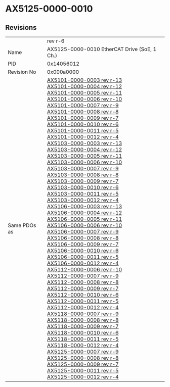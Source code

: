 # AX5125-0000-0010

## Revisions
<table>
<tr>
<td></td>
<td>rev r-6</td>
</tr>
<tr>
<td>Name</td>
<td>AX5125-0000-0010 EtherCAT Drive (SoE, 1 Ch.)</td>
</tr>
<tr>
<td>PID</td>
<td>0x14056012</td>
</tr>
<tr>
<td>Revision No</td>
<td>0x000a0000</td>
</tr>
<tr>
<td>Same PDOs as</td>
<td><a href="AX5101-0000-0003.md">AX5101-0000-0003 rev r-13</a><br/><a href="AX5101-0000-0004.md">AX5101-0000-0004 rev r-12</a><br/><a href="AX5101-0000-0005.md">AX5101-0000-0005 rev r-11</a><br/><a href="AX5101-0000-0006.md">AX5101-0000-0006 rev r-10</a><br/><a href="AX5101-0000-0007.md">AX5101-0000-0007 rev r-9</a><br/><a href="AX5101-0000-0008.md">AX5101-0000-0008 rev r-8</a><br/><a href="AX5101-0000-0009.md">AX5101-0000-0009 rev r-7</a><br/><a href="AX5101-0000-0010.md">AX5101-0000-0010 rev r-6</a><br/><a href="AX5101-0000-0011.md">AX5101-0000-0011 rev r-5</a><br/><a href="AX5101-0000-0012.md">AX5101-0000-0012 rev r-4</a><br/><a href="AX5103-0000-0003.md">AX5103-0000-0003 rev r-13</a><br/><a href="AX5103-0000-0004.md">AX5103-0000-0004 rev r-12</a><br/><a href="AX5103-0000-0005.md">AX5103-0000-0005 rev r-11</a><br/><a href="AX5103-0000-0006.md">AX5103-0000-0006 rev r-10</a><br/><a href="AX5103-0000-0007.md">AX5103-0000-0007 rev r-9</a><br/><a href="AX5103-0000-0008.md">AX5103-0000-0008 rev r-8</a><br/><a href="AX5103-0000-0009.md">AX5103-0000-0009 rev r-7</a><br/><a href="AX5103-0000-0010.md">AX5103-0000-0010 rev r-6</a><br/><a href="AX5103-0000-0011.md">AX5103-0000-0011 rev r-5</a><br/><a href="AX5103-0000-0012.md">AX5103-0000-0012 rev r-4</a><br/><a href="AX5106-0000-0003.md">AX5106-0000-0003 rev r-13</a><br/><a href="AX5106-0000-0004.md">AX5106-0000-0004 rev r-12</a><br/><a href="AX5106-0000-0005.md">AX5106-0000-0005 rev r-11</a><br/><a href="AX5106-0000-0006.md">AX5106-0000-0006 rev r-10</a><br/><a href="AX5106-0000-0007.md">AX5106-0000-0007 rev r-9</a><br/><a href="AX5106-0000-0008.md">AX5106-0000-0008 rev r-8</a><br/><a href="AX5106-0000-0009.md">AX5106-0000-0009 rev r-7</a><br/><a href="AX5106-0000-0010.md">AX5106-0000-0010 rev r-6</a><br/><a href="AX5106-0000-0011.md">AX5106-0000-0011 rev r-5</a><br/><a href="AX5106-0000-0012.md">AX5106-0000-0012 rev r-4</a><br/><a href="AX5112-0000-0006.md">AX5112-0000-0006 rev r-10</a><br/><a href="AX5112-0000-0007.md">AX5112-0000-0007 rev r-9</a><br/><a href="AX5112-0000-0008.md">AX5112-0000-0008 rev r-8</a><br/><a href="AX5112-0000-0009.md">AX5112-0000-0009 rev r-7</a><br/><a href="AX5112-0000-0010.md">AX5112-0000-0010 rev r-6</a><br/><a href="AX5112-0000-0011.md">AX5112-0000-0011 rev r-5</a><br/><a href="AX5112-0000-0012.md">AX5112-0000-0012 rev r-4</a><br/><a href="AX5118-0000-0007.md">AX5118-0000-0007 rev r-9</a><br/><a href="AX5118-0000-0008.md">AX5118-0000-0008 rev r-8</a><br/><a href="AX5118-0000-0009.md">AX5118-0000-0009 rev r-7</a><br/><a href="AX5118-0000-0010.md">AX5118-0000-0010 rev r-6</a><br/><a href="AX5118-0000-0011.md">AX5118-0000-0011 rev r-5</a><br/><a href="AX5118-0000-0012.md">AX5118-0000-0012 rev r-4</a><br/><a href="AX5125-0000-0007.md">AX5125-0000-0007 rev r-9</a><br/><a href="AX5125-0000-0008.md">AX5125-0000-0008 rev r-8</a><br/><a href="AX5125-0000-0009.md">AX5125-0000-0009 rev r-7</a><br/><a href="AX5125-0000-0011.md">AX5125-0000-0011 rev r-5</a><br/><a href="AX5125-0000-0012.md">AX5125-0000-0012 rev r-4</a></td>
</tr>
</table>
